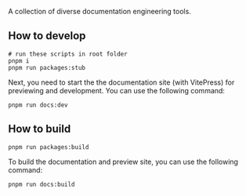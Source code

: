 A collection of diverse documentation engineering tools.

## How to develop

```shell
# run these scripts in root folder
pnpm i
pnpm run packages:stub
```

Next, you need to start the the documentation site (with VitePress) for previewing and development. You can use the following command:

```shell
pnpm run docs:dev
```

## How to build

```shell
pnpm run packages:build
```

To build the documentation and preview site, you can use the following command:

```shell
pnpm run docs:build
```
